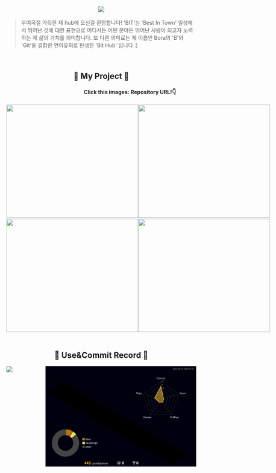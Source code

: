 <!-- Header -->
<div align="center">
  <img src="https://github.com/user-attachments/assets/f586bf85-08c8-4a27-8591-ef90f3ab7c24"/>
</div>

<!-- subHeading -->
>우여곡절 가득한 제 hub에 오신걸 환영합니다!
>'BIT'는 'Best In Town' 일상에서 뛰어난 것에 대한 표현으로 어디서든 어떤 분야든 뛰어난 사람이 되고자 노력하는 제 삶의 가치를 의미합니다. 또 다른 의미로는 제 이름인 Bora의 'B'와 'Git'을 결합한 언어유희로 탄생한 'Bit Hub' 입니다 :)

<!-- Stack -->
<!-- <br/>
<div align="center">
  <h2 align="center">
    🩶 STACK 🤍
  </h2>
<div>
  <div align="center">
  
 | 분류                     | 기술 스택                                                                      |
 | ---------------------- | ------------------------------------------------------------------------- |
 | **Language**           | Java, JavaScript, HTML5, CSS3                                             |
 | **Frontend**           | Vue.js, Vuex, React Native, Axios, Chart.js                               |
 | **Backend**            | Spring Boot, Spring Security, Spring Data JPA, JWT, OAuth 2.0, Swagger    |
 | **Database**           | MySQL, MariaDB, Redis                                                     |
 | **Infra & CI/CD**      | AWS (EC2, S3, RDS, Route 53), GitHub Actions, Jenkins, Docker, Kubernetes |
 | **API & 라이브러리**        | OpenAI API, OpenWeatherMap API, Gradle, Hibernate, Apache POI             |
 | **Monitoring & Tools** | Grafana, Prometheus, Postman, Figma, Microsoft Excel                      |
 | **Production & ETC**   | Apache Tomcat, NPM, SSL, Ubuntu, Google Cloud                             |
   
  </div> -->

<!-- Project -->
  <br/>
 <h2 align="center">
    🩶 My Project 🤍
   </h2>   
<h4 align="right">
 Click this images: Repository URL!👇&nbsp;&nbsp;&nbsp;&nbsp;&nbsp;&nbsp;&nbsp;&nbsp;&nbsp;&nbsp;&nbsp;&nbsp;&nbsp;&nbsp;&nbsp;&nbsp;
</h4>

<div align="center" style="display:flex;">
  <!-- 1st WLOP -->
 <a href="https://github.com/Bodrami/be04-1st-IamDeveloper-WLOP" target="_blank">
    <img src="https://github.com/user-attachments/assets/b1f4239a-dd10-4ed2-8984-47c58a4dda7e" width="350px" height="300px" />
  </a>
  <!-- 2nd InnerJoinUs -->
  <a href="https://github.com/Bodrami/be04-2nd-ThisDotE-InnerJoin-Us" target="_blank">
    <img src="https://github.com/user-attachments/assets/29154b0f-4063-4859-aa40-5f0b70ed2400" width="350px" height="300px" />
  </a>
</div>
<div align="center" style="display:flex;">
  <!-- 3rd MoodHolic -->
  <a href="https://github.com/Bodrami/be04-fin-PI.Akatsuki-MOOD.HOLIC" target="_blank">
    <img src="https://github.com/user-attachments/assets/5462c64a-f80b-4b2f-b68d-da2ad7b5f7e1" width="350px" height="300px" />
  </a>

  <!-- fin Pioms -->
  <a href="https://github.com/Bodrami/be04-fin-PI.Akatsuki-PIOMS" target="_blank">
    <img src="https://github.com/user-attachments/assets/5f1f45fa-72dc-40fe-9e99-20eef7ced889" width="350px" height="300px"/>
  </a>
</div>

<!-- USe Record -->
</br>
<h2 align="center">
    🩶 Use&Commit Record 🤍
</h2>

<div align="center" style="display: flex;">
  <!-- 왼쪽: 언어 통계 -->
  <img src="https://github-readme-stats.vercel.app/api/top-langs/?username=Bodrami&layout=donut&show_icons=true&theme=material-palenight&hide_border=true&bg_color=20232a&icon_color=571093&text_color=fff&title_color=58A6FF&count_private=true&exclude_repo=Face-Transfer-Application" 
    width="433px" />

  <!-- 오른쪽: 커밋 3D 그래프 -->
  <img src="./profile-3d-contrib/profile-night-rainbow.svg" width="400px"/>
</div>

<!-- 
<img src="https://github-readme-stats.vercel.app/api?username=Bodrami&show_icons=true&theme=material-palenight&hide_border=true&bg_color=20232a&icon_color=58A6FF&text_color=fff&title_color=58A6FF&count_private=true" width=56% />
-->
